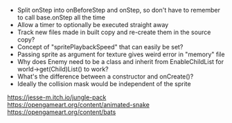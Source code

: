 * Split onStep into onBeforeStep and onStep, so don't have to remember to call base.onStep all the time
* Allow a timer to optionally be executed straight away
* Track new files made in built copy and re-create them in the source copy?
* Concept of "spritePlaybackSpeed" that can easily be set?
* Passing sprite as argument for texture gives weird error in "memory" file
* Why does Enemy need to be a class and inherit from EnableChildList<T> for world->get(Child)List() to work?
* What's the difference between a constructor and onCreate()?
* Ideally the collision mask would be independent of the sprite

https://jesse-m.itch.io/jungle-pack
https://opengameart.org/content/animated-snake
https://opengameart.org/content/bats